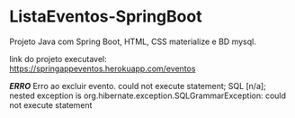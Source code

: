 # ListaEventos-SpringBoot
Projeto Java com Spring Boot, HTML, CSS materialize e BD mysql.

link do projeto executavel:
https://springappeventos.herokuapp.com/eventos



_____ERRO_____
Erro ao excluir evento.
could not execute statement; SQL [n/a]; nested exception is org.hibernate.exception.SQLGrammarException: could not execute statement
